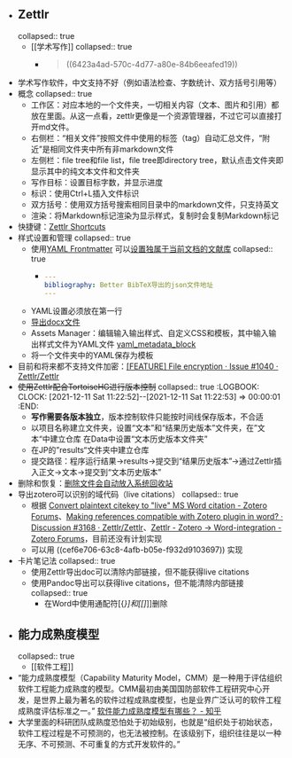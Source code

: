 - ## Zettlr
  collapsed:: true
	- [[学术写作]]
	  collapsed:: true
		- > ((6423a4ad-570c-4d77-a80e-84b6eeafed19))
- 学术写作软件，中文支持不好（例如语法检查、字数统计、双方括号引用等）
- 概念
  collapsed:: true
	- 工作区：对应本地的一个文件夹，一切相关内容（文本、图片和引用）都放在里面。从这一点看，zettlr更像是一个资源管理器，不过它可以直接打开md文件。
	- 右侧栏：“相关文件”按照文件中使用的标签（tag）自动汇总文件，“附近”是相同文件夹中所有非markdown文件
	- 左侧栏：file tree和file list，file tree即directory tree，默认点击文件夹即显示其中的纯文本文件和文件夹
	- 写作目标：设置目标字数，并显示进度
	- 标识：使用Ctrl+L插入文件标识
	- 双方括号：使用双方括号搜索相同目录中的markdown文件，只支持英文
	- 渲染：将Markdown标记渲染为显示样式，复制时会复制Markdown标记
- 快捷键：[Zettlr Shortcuts](https://www.zettlr.com/shortcuts)
- 样式设置和管理
  collapsed:: true
	- 使用[YAML Frontmatter](https://docs.zettlr.com/en/core/yaml-frontmatter/) 可以[设置独属于当前文档的文献库](https://docs.zettlr.com/en/academic/citations/#using-a-file-specific-library)
	  collapsed:: true
		- ```YAML
		  ---
		  bibliography: Better BibTeX导出的json文件地址
		  ---
		  
		  ```
	- YAML设置必须放在第一行
	- [导出docx文件](https://docs.zettlr.com/en/core/export/)
	- Assets Manager：编辑输入输出样式、自定义CSS和模板，其中输入输出样式文件为YAML文件 [yaml_metadata_block](https://pandoc.org/MANUAL.html#extension-yaml_metadata_block)
	- 将一个文件夹中的YAML保存为模板
- 目前和将来都不支持文件加密：[[FEATURE] File encryption · Issue #1040 · Zettlr/Zettlr](https://github.com/Zettlr/Zettlr/issues/1040)
- ~~使用Zettlr配合TortoiseHG进行版本控制~~
  collapsed:: true
  :LOGBOOK:
  CLOCK: [2021-12-11 Sat 11:22:52]--[2021-12-11 Sat 11:22:53] => 00:00:01
  :END:
	- **写作需要各版本独立**，版本控制软件只能按时间线保存版本，不合适
	- 以项目名称建立文件夹，设置“文本”和“结果历史版本”文件夹，在”文本“中建立仓库
	  在Data中设置“文本历史版本文件夹”
	- 在JP的”results“文件夹中建立仓库
	- 提交路径：程序运行结果->results->提交到“结果历史版本”->通过Zettlr插入正文->文本->提交到“文本历史版本”
- 删除和恢复：[删除文件会自动放入系统回收站](https://docs.zettlr.com/en/faq/#im-using-linux-and-deleting-files-doesnt-move-them-to-the-trash)
- 导出zotero可以识别的域代码（live citations）
  collapsed:: true
	- 根据 [Convert plaintext citekey to "live" MS Word citation - Zotero Forums](https://forums.zotero.org/discussion/82817/convert-plaintext-citekey-to-live-ms-word-citation)、[Making references compatible with Zotero plugin in word? · Discussion #3168 · Zettlr/Zettlr](https://github.com/Zettlr/Zettlr/discussions/3168)、[Zettlr - Zotero → Word-integration - Zotero Forums](https://forums.zotero.org/discussion/comment/393578#Comment_393578)，目前还没有计划实现
	- 可以用 ((cef6e706-63c8-4afb-b05e-f932d9103697)) 实现
- 卡片笔记法
  collapsed:: true
	- 使用Zettlr导出doc可以清除内部链接，但不能获得live citations
	- 使用Pandoc导出可以获得live citations，但不能清除内部链接
	  collapsed:: true
		- 在Word中使用通配符\[\{*\}\]和\[\[]*\]\]删除
- ## 能力成熟度模型
  collapsed:: true
	- [[软件工程]]
- “能力成熟度模型（Capability Maturity Model，CMM）是一种用于评估组织软件工程能力成熟度的模型。CMM最初由美国国防部软件工程研究中心开发，是世界上最为著名的软件过程成熟度模型，也是业界广泛认可的软件工程成熟度评估标准之一。” [软件能力成熟度模型有哪些？ - 知乎](https://www.zhihu.com/question/449308356/answer/2902629527?utm_id=0)
- 大学里面的科研团队成熟度恐怕处于初始级别，也就是“组织处于初始状态，软件工程过程是不可预测的，也无法被控制。在该级别下，组织往往是以一种无序、不可预测、不可重复的方式开发软件的。”